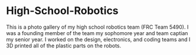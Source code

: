 # High-School-Robotics
This is a photo gallery of my high school robotics team (FRC Team 5490). I was a founding member of the team my sophomore year and team captian my senior year. I worked on the design, electronics, and coding teams and I 3D printed all of the plastic parts on the robots.
